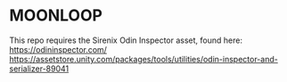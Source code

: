 # MOONLOOP

This repo requires the Sirenix Odin Inspector asset, found here:
https://odininspector.com/
https://assetstore.unity.com/packages/tools/utilities/odin-inspector-and-serializer-89041